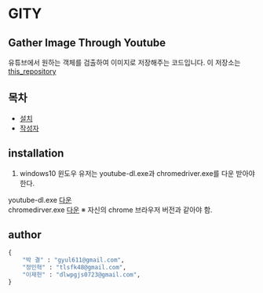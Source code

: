 # GITY
Gather Image Through Youtube
---
유튜브에서 원하는 객체를 검출하여 이미지로 저장해주는 코드입니다.
이 저장소는 [this_repository](https://github.com/AliaksandrSiarohin/video-preprocessing)

## 목차
- [설치](#installation)
- [작성자](#author)

## installation

1. windows10
윈도우 유저는 youtube-dl.exe과 chromedriver.exe를 다운 받아야한다.

youtube-dl.exe [다운](https://youtube-dl.org/)  
chromedirver.exe [다운](https://chromedriver.chromium.org/downloads) ※ 자신의 chrome 브라우저 버전과 같아야 함.


## author
```python
{
	"박 결" : "gyul611@gmail.com",
	"정민혁" : "tlsfk48@gmail.com",
	"이제헌" : "dlwpgjs0723@gmail.com",
}
```